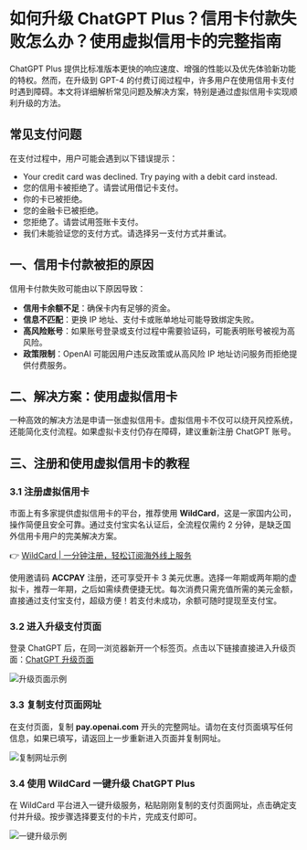 # 如何升级 ChatGPT Plus？信用卡付款失败怎么办？使用虚拟信用卡的完整指南

ChatGPT Plus 提供比标准版本更快的响应速度、增强的性能以及优先体验新功能的特权。然而，在升级到 GPT-4 的付费订阅过程中，许多用户在使用信用卡支付时遇到障碍。本文将详细解析常见问题及解决方案，特别是通过虚拟信用卡实现顺利升级的方法。

## 常见支付问题

在支付过程中，用户可能会遇到以下错误提示：

- Your credit card was declined. Try paying with a debit card instead.
- 您的信用卡被拒绝了。请尝试用借记卡支付。
- 你的卡已被拒绝。
- 您的金融卡已被拒绝。
- 您拒绝了。请尝试用签账卡支付。
- 我们未能验证您的支付方式。请选择另一支付方式并重试。

## 一、信用卡付款被拒的原因

信用卡付款失败可能由以下原因导致：

- **信用卡余额不足**：确保卡内有足够的资金。
- **信息不匹配**：更换 IP 地址、支付卡或账单地址可能导致绑定失败。
- **高风险账号**：如果账号登录或支付过程中需要验证码，可能表明账号被视为高风险。
- **政策限制**：OpenAI 可能因用户违反政策或从高风险 IP 地址访问服务而拒绝提供付费服务。

## 二、解决方案：使用虚拟信用卡

一种高效的解决方法是申请一张虚拟信用卡。虚拟信用卡不仅可以绕开风控系统，还能简化支付流程。如果虚拟卡支付仍存在障碍，建议重新注册 ChatGPT 账号。

## 三、注册和使用虚拟信用卡的教程

### 3.1 注册虚拟信用卡

市面上有多家提供虚拟信用卡的平台，推荐使用 **WildCard**，这是一家国内公司，操作简便且安全可靠。通过支付宝实名认证后，全流程仅需约 2 分钟，是缺乏国外信用卡用户的完美解决方案。

👉 [WildCard | 一分钟注册，轻松订阅海外线上服务](https://bbtdd.com/WildCard)

使用邀请码 **ACCPAY** 注册，还可享受开卡 3 美元优惠。选择一年期或两年期的虚拟卡，推荐一年期，之后如需续费便捷无忧。每次消费只需充值所需的美元金额，直接通过支付宝支付，超级方便！若支付未成功，余额可随时提现至支付宝。

### 3.2 进入升级支付页面

登录 ChatGPT 后，在同一浏览器新开一个标签页。点击以下链接直接进入升级页面：[ChatGPT 升级页面](https://chat.openai.com/invite/accepted)

![升级页面示例](https://bbtdd.com/img/9014558782818653.webp)

### 3.3 复制支付页面网址

在支付页面，复制 **pay.openai.com** 开头的完整网址。请勿在支付页面填写任何信息，如果已填写，请返回上一步重新进入页面并复制网址。

![复制网址示例](https://bbtdd.com/img/3421473584226.webp)

### 3.4 使用 WildCard 一键升级 ChatGPT Plus

在 WildCard 平台进入一键升级服务，粘贴刚刚复制的支付页面网址，点击确定支付并升级。按步骤选择要支付的卡片，完成支付即可。

![一键升级示例](https://bbtdd.com/img/0104342665691452.webp)